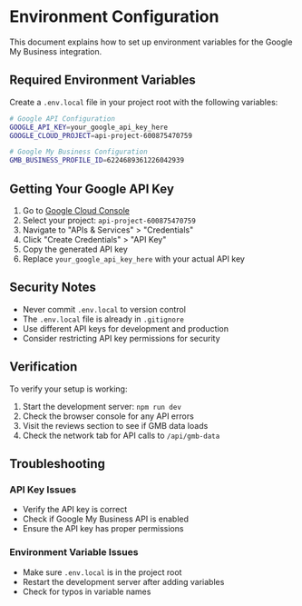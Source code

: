 # Environment Configuration

This document explains how to set up environment variables for the Google My Business integration.

## Required Environment Variables

Create a `.env.local` file in your project root with the following variables:

```bash
# Google API Configuration
GOOGLE_API_KEY=your_google_api_key_here
GOOGLE_CLOUD_PROJECT=api-project-600875470759

# Google My Business Configuration
GMB_BUSINESS_PROFILE_ID=6224689361226042939
```

## Getting Your Google API Key

1. Go to [Google Cloud Console](https://console.cloud.google.com/)
2. Select your project: `api-project-600875470759`
3. Navigate to "APIs & Services" > "Credentials"
4. Click "Create Credentials" > "API Key"
5. Copy the generated API key
6. Replace `your_google_api_key_here` with your actual API key

## Security Notes

- Never commit `.env.local` to version control
- The `.env.local` file is already in `.gitignore`
- Use different API keys for development and production
- Consider restricting API key permissions for security

## Verification

To verify your setup is working:

1. Start the development server: `npm run dev`
2. Check the browser console for any API errors
3. Visit the reviews section to see if GMB data loads
4. Check the network tab for API calls to `/api/gmb-data`

## Troubleshooting

### API Key Issues
- Verify the API key is correct
- Check if Google My Business API is enabled
- Ensure the API key has proper permissions

### Environment Variable Issues
- Make sure `.env.local` is in the project root
- Restart the development server after adding variables
- Check for typos in variable names
